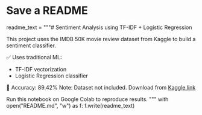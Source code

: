 # Save a README
readme_text = """# Sentiment Analysis using TF-IDF + Logistic Regression

This project uses the IMDB 50K movie review dataset from Kaggle to build a sentiment classifier.

✅ Uses traditional ML:
- TF-IDF vectorization
- Logistic Regression classifier

🎯 Accuracy: 89.42%
Note: Dataset not included. Download from [Kaggle link](https://www.kaggle.com/datasets/lakshmi25npathi/imdb-dataset-of-50k-movie-reviews)

Run this notebook on Google Colab to reproduce results.
"""
with open("README.md", "w") as f:
    f.write(readme_text)


